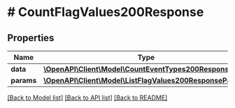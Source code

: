 # # CountFlagValues200Response

## Properties

Name | Type | Description | Notes
------------ | ------------- | ------------- | -------------
**data** | [**\OpenAPI\Client\Model\CountEventTypes200ResponseData**](CountEventTypes200ResponseData.md) |  | [optional]
**params** | [**\OpenAPI\Client\Model\ListFlagValues200ResponseParams**](ListFlagValues200ResponseParams.md) |  | [optional]

[[Back to Model list]](../../README.md#models) [[Back to API list]](../../README.md#endpoints) [[Back to README]](../../README.md)
